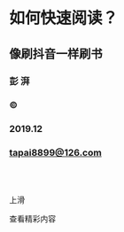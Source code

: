 # 如何快速阅读？

## 像刷抖音一样刷书

### 彭 湃

### &copy;

### 2019.12

### tapai8899@126.com

<br>

<br>


上滑

查看精彩内容
